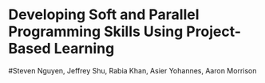 # Developing Soft and Parallel Programming Skills Using Project-Based Learning
#Steven Nguyen, Jeffrey Shu, Rabia Khan, Asier Yohannes, Aaron Morrison
